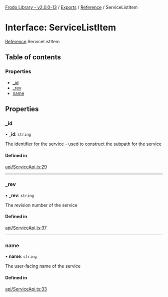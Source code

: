 [Frodo Library - v2.0.0-13](../README.md) / [Exports](../modules.md) / [Reference](../modules/Reference.md) / ServiceListItem

# Interface: ServiceListItem

[Reference](../modules/Reference.md).ServiceListItem

## Table of contents

### Properties

- [\_id](Reference.ServiceListItem.md#_id)
- [\_rev](Reference.ServiceListItem.md#_rev)
- [name](Reference.ServiceListItem.md#name)

## Properties

### \_id

• **\_id**: `string`

The identifier for the service - used to construct the subpath for the service

#### Defined in

[api/ServiceApi.ts:29](https://github.com/vscheuber/frodo-lib/blob/114bd67/src/api/ServiceApi.ts#L29)

___

### \_rev

• **\_rev**: `string`

The revision number of the service

#### Defined in

[api/ServiceApi.ts:37](https://github.com/vscheuber/frodo-lib/blob/114bd67/src/api/ServiceApi.ts#L37)

___

### name

• **name**: `string`

The user-facing name of the service

#### Defined in

[api/ServiceApi.ts:33](https://github.com/vscheuber/frodo-lib/blob/114bd67/src/api/ServiceApi.ts#L33)
